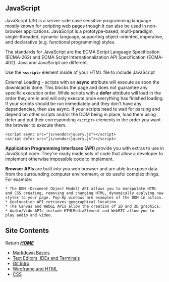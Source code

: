 ## JavaScript

JavaScript (JS) is a server-side case sensitive programming language mostly known for scripting web pages though it can also be used in non-browser applications. JavaScript is a prototype-based, multi-paradigm, single-threaded, dynamic language, supporting object-oriented, imperative, and declarative (e.g. functional programming) styles.

The standards for JavaScript are the ECMA Script Language Specification (ECMA-262) and ECMA Script Internationalization API Specification (ECMA-402). Java and JavaScript are different. 

Use the **`<script>`** element inside of your HTML file to include JavaScript

External Loading - scripts with an **async** attribute will execute as soon the download is done. This blocks the page and does not guarantee any specific execution order. While scripts with a **defer** attribute will load in the order they are in and will only execute once everything has finished loading. If your scripts should be run immediately and they don't have any dependencies, then use async. If your scripts need to wait for parsing and depend on other scripts and/or the DOM being in place, load them using defer and put their corresponding `<script>` elements in the order you want the browser to execute them.

`<script async src="js/vendor/jquery.js"></script>`\
`<script defer src="js/vendor/jquery.js"></script>`


**Application Programming Interfaces (API)** provide you with extras to use in JavaScript code. They're ready made sets of code that allow a developer to implement otherwise impossible code to implement. 

**Browser APIs** are built into you web browser and are able to expose data from the surrounding computer environment, or do useful complex things. For example:

    * The DOM (Document Object Model) API allows you to manipulate HTML and CSS creating, removing and changing HTML, dynamically applying new styles to your page. Pop-Up windows are examples of the DOM in action.
    * Geolocation API retrieves geographical location.
    * The Canvas and WebGL APIs allow the creation of 2D and 3D graphics.
    * Audio/Vido APIs include HTMLMediaElement and WebRTC allow you to play audio and video. 



## Site Contents
Return [**_HOME_**](https://DustinHall.github.io/reading-notes) 
* [Markdown Basics](https://dustinhall.github.io/reading-notes/markdown)
* [Text Editors, IDEs and Terminals](https://dustinhall.github.io/reading-notes/text-editor)
* [Git Intro](https://dustinhall.github.io/reading-notes/git-intro)
* [Wireframe and HTML](https://dustinhall.github.io/reading-notes/wireframe-html)
* [CSS](https://dustinhall.github.io/reading-notes/css)